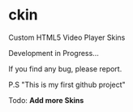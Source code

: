 # ckin
Custom HTML5 Video Player Skins

Development in Progress...

If you find any bug, please report.

P.S "This is my first github project"

Todo:
<strong>Add more Skins</strong>
